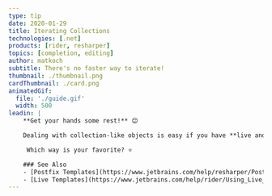 ```yaml
---
type: tip
date: 2020-01-29
title: Iterating Collections
technologies: [.net]
products: [rider, resharper]
topics: [completion, editing]
author: matkoch
subtitle: There's no faster way to iterate!
thumbnail: ./thumbnail.png
cardThumbnail: ./card.png
animatedGif:
  file: './guide.gif'
  width: 500
leadin: |
    **Get your hands some rest!** 😌

    Dealing with collection-like objects is easy if you have **live and postfix templates** at your finger tips. Either write `foreach` as a single word, or add `.foreach` at the end of your collection object. Then, just hit **TAB** and confirm the different hotspot variables: collection object (only live template), type name vs. `var` keyword, and the iteration variable name. In most cases, the **variable name can already be inferred** from the collection object name. Good naming pays off! 😉

     Which way is your favorite? ⭐️

    ### See Also
    - [Postfix Templates](https://www.jetbrains.com/help/resharper/Postfix_Templates.html)
    - [Live Templates](https://www.jetbrains.com/help/rider/Using_Live_Templates.html)
---
```

